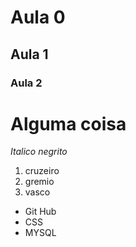 # Aula 0
## Aula 1
### Aula 2 
# **Alguma coisa** #
_Italico_
*negrito*
1. cruzeiro
2. gremio
3. vasco
- Git Hub
- CSS
- MYSQL
